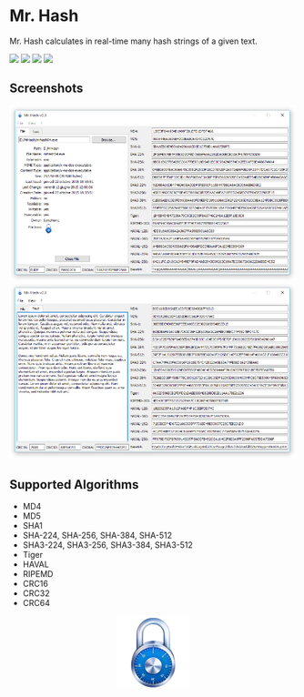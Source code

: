 # Mr. Hash
Mr. Hash calculates in real-time many hash strings of a given text.

![](http://img.shields.io/badge/version-v0.3.0-blue.svg?style=flat) ![](https://img.shields.io/badge/platform-windows%20|%20linux%20|%20mac-red.svg?style=flat) ![](http://img.shields.io/badge/architecture-x86%20|%20x64-yellow.svg?style=flat) ![](http://img.shields.io/badge/license-GPL%20v2-lightgrey.svg?style=flat)

## Screenshots
![](/doc/img/screenshot0-v0.3.png)
![](/doc/img/screenshot1-v0.3.png)

## Supported Algorithms
+ MD4
+ MD5
+ SHA1
+ SHA-224, SHA-256, SHA-384, SHA-512
+ SHA3-224, SHA3-256, SHA3-384, SHA3-512
+ Tiger
+ HAVAL
+ RIPEMD
+ CRC16
+ CRC32
+ CRC64

<p align="center">
	<img src="/res/icon.png" />
</p>